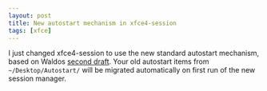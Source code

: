 ```yaml
---
layout: post
title: New autostart mechanism in xfce4-session
tags: [xfce]
---
```


I just changed xfce4-session to use the new standard autostart mechanism, based on Waldos <a href="/files/drafts/autostart-spec-0.5-draft2.html">second draft</a>. Your old autostart items from <code>~/Desktop/Autostart/</code> will be migrated automatically on first run of the new session manager.
